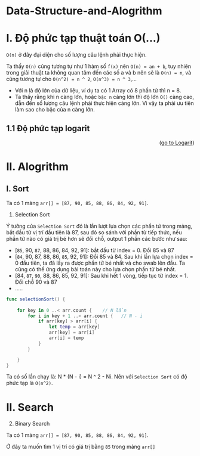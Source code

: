 
# Data-Structure-and-Alogrithm

# I. Độ phức tạp thuật toán O(...)

`O(n)` ở đây đại diện cho số lượng câu lệnh phải thực hiện.

Ta thấy `O(n)` cũng tương tự như 1 hàm số `f(x)` nên `O(n) = an + b`, tuy nhiên trong giải thuật ta không quan tâm đến các số a và b nên sẽ là `O(n) = n`, và cũng tương tự cho `O(n^2) = n ^ 2`, `O(n^3) = n ^ 3`,... 
- Với n là độ lớn của dữ liệu, ví dụ ta có 1 Array có 8 phần tử thì n = 8.
- Ta thấy rằng khi n càng lớn, hoặc `bậc n` càng lớn thì độ lớn `O()` càng cao, dẫn đến số lượng câu lệnh phải thực hiện càng lớn. Vì vậy ta phải ưu tiên làm sao cho bậc của n càng lớn.

## 1.1 Độ phức tạp logarit
<p align="right">(<a href="Logarit">go to Logarit</a>)</p>

# II. Alogrithm

## I. Sort

Ta có 1 mảng `arr[] = [87, 90, 85, 88, 86, 84, 92, 91]`.

1. Selection Sort

 Ý tưởng của `Selection Sort` đó là lần lượt lựa chọn các phần tử trong mảng, bắt đầu từ vị trí đầu tiên là 87, sau đó so sánh với phần tử tiếp thức, nếu phần tử nào có giá trị bé hơn sẽ đổi chỗ, output 1 phần các bước như sau:
- [`85`, 90, `87`, 88, 86, 84, 92, 91]: bắt đầu từ index = 0. Đổi 85 và 87
- [`84`, 90, 87, 88, 86, `85`, 92, 91]:  Đổi 85 và 84. Sau khi lần lựa chọn index = 0 đầu tiên, ta đã lấy ra được phần tử bé nhất và cho swab lên đầu. Ta cũng có thể ứng dụng bài toán này cho lựa chọn phần tử bé nhất.
- [84, `87`, `90`, 88, 86, 85, 92, 91]: Sau khi hết 1 vòng, tiếp tục từ index = 1. Đổi chỗ 90 và 87
- .....

```swift
func selectionSort() {
    
    for key in 0 ..< arr.count {    // N lần
        for i in key + 1 ..< arr.count {   // N - i
            if arr[key] > arr[i] {
                let temp = arr[key]
                arr[key] = arr[i]
                arr[i] = temp
            }
        }

    }
}
```

Ta có số lần chạy là: N * (N - i) = N ^ 2 - Ni. Nên với `Selection Sort` có độ phức tạp là `O(n^2)`.

# II. Search

<a name="Logarit"></a>

2. Binary Search

Ta có 1 mảng `arr[] = [87, 90, 85, 88, 86, 84, 92, 91]`.

Ở đây ta muốn tìm 1 vị trí có giá trị bằng `85` trong mảng `arr[]`